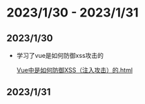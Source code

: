 # 2023/1/30 - 2023/1/31

## 2023/1/30
- 学习了vue是如何防御xss攻击的

  [Vue中是如何防御XSS（注入攻击）的.html](https://codevity.top/article/harvest/i-know/10-Vue中是如何防御XSS（注入攻击）的.html)

## 2023/1/31